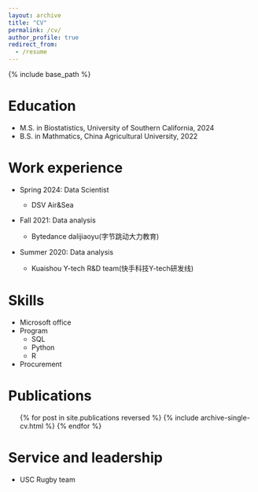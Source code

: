 ```yaml
---
layout: archive
title: "CV"
permalink: /cv/
author_profile: true
redirect_from:
  - /resume
---
```


{% include base_path %}

Education
======
* M.S. in Biostatistics, University of Southern California, 2024
* B.S. in Mathmatics, China Agricultural University, 2022

Work experience
======
* Spring 2024: Data Scientist
  * DSV Air&Sea

* Fall 2021: Data analysis
  * Bytedance dalijiaoyu(字节跳动大力教育)

* Summer 2020: Data analysis
  * Kuaishou Y-tech R&D team(快手科技Y-tech研发线)
  
  
Skills
======
* Microsoft office
* Program
  * SQL
  * Python
  * R
* Procurement

Publications
======
  <ul>{% for post in site.publications reversed %}
    {% include archive-single-cv.html %}
  {% endfor %}</ul>

  
Service and leadership
======
* USC Rugby team
